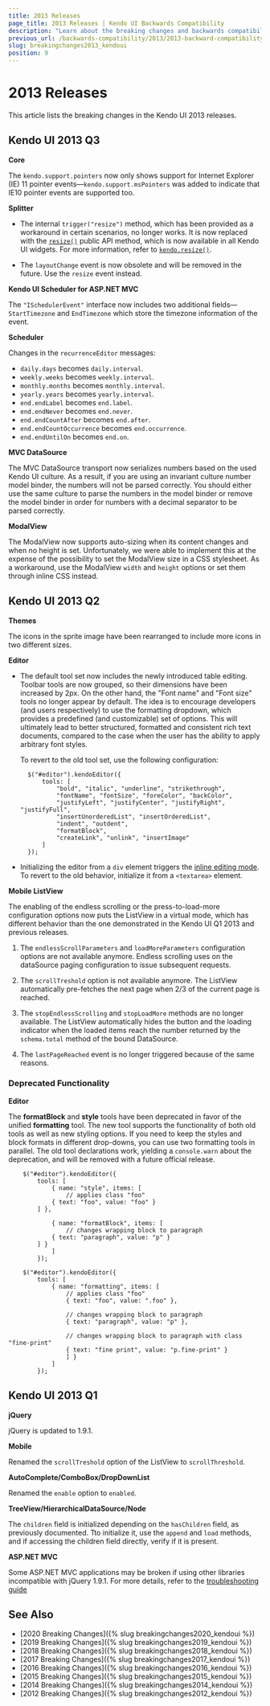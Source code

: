 ```yaml
---
title: 2013 Releases
page_title: 2013 Releases | Kendo UI Backwards Compatibility
description: "Learn about the breaking changes and backwards compatibility released by Kendo UI in 2013."
previous_url: /backwards-compatibility/2013/2013-backward-compatibility
slug: breakingchanges2013_kendoui
position: 9
---
```


# 2013 Releases

This article lists the breaking changes in the Kendo UI 2013 releases.

## Kendo UI 2013 Q3

**Core**

The `kendo.support.pointers` now only shows support for Internet Explorer (IE) 11 pointer events&mdash;`kendo.support.msPointers` was added to indicate that IE10 pointer events are supported too.

**Splitter**

* The internal `trigger("resize")` method, which has been provided as a workaround in certain scenarios, no longer works. It is now replaced with the [`resize()`](/api/javascript/kendo/methods/resize) public API method, which is now available in all Kendo UI widgets. For more information, refer to [`kendo.resize()`](/api/javascript/kendo/methods/resize).

* The `layoutChange` event is now obsolete and will be removed in the future. Use the `resize` event instead.

**Kendo UI Scheduler for ASP.NET MVC**

The `"ISchedulerEvent"` interface now includes two additional fields&mdash;`StartTimezone` and `EndTimezone` which store the timezone information of the event.

**Scheduler**

Changes in the `recurrenceEditor` messages:

 -  `daily.days` becomes `daily.interval`.
 -  `weekly.weeks` becomes `weekly.interval`.
 -  `monthly.months` becomes `monthly.interval`.
 -  `yearly.years` becomes `yearly.interval`.
 -  `end.endLabel` becomes `end.label`.
 -  `end.endNever` becomes `end.never`.
 -  `end.endCountAfter` becomes `end.after`.
 -  `end.endCountOccurrence` becomes `end.occurrence`.
 -  `end.endUntilOn` becomes `end.on`.

**MVC DataSource**

The MVC DataSource transport now serializes numbers based on the used Kendo UI culture. As a result, if you are using an invariant culture number model binder, the numbers will not be parsed correctly. You should either use the same culture to parse the numbers in the model binder or remove the model binder in order for numbers with a decimal separator to be parsed correctly.

**ModalView**

The ModalView now supports auto-sizing when its content changes and when no height is set. Unfortunately, we were able to implement this at the expense of the possibility to set the ModalView size in a CSS stylesheet. As a workaround, use the ModalView `width` and `height` options or set them through inline CSS instead.

## Kendo UI 2013 Q2

**Themes**

The icons in the sprite image have been rearranged to include more icons in two different sizes.

**Editor**

* The default tool set now includes the newly introduced table editing. Toolbar tools are now grouped, so their dimensions have been increased by 2px. On the other hand, the "Font name" and "Font size" tools no longer appear by default. The idea is to encourage developers (and users respectively) to use the formatting dropdown, which provides a predefined (and customizable) set of options. This will ultimately lead to better structured, formatted and consistent rich text documents, compared to the case when the user has the ability to apply arbitrary font styles.

    To revert to the old tool set, use the following configuration:

    ```
      $("#editor").kendoEditor({
          tools: [
              "bold", "italic", "underline", "strikethrough",
              "fontName", "fontSize", "foreColor", "backColor",
              "justifyLeft", "justifyCenter", "justifyRight", "justifyFull",
              "insertUnorderedList", "insertOrderedList",
              "indent", "outdent",
              "formatBlock",
              "createLink", "unlink", "insertImage"
          ]
      });
    ```

* Initializing the editor from a `div` element triggers the [inline editing mode](https://demos.telerik.com/kendo-ui/web/editor/inline-editing.html). To revert to the old behavior, initialize it from a `<textarea>` element.

**Mobile ListView**

The enabling of the endless scrolling or the press-to-load-more configuration options now puts the ListView in a virtual mode, which has different behavior than the one demonstrated in the Kendo UI Q1 2013 and previous releases.

1. The `endlessScrollParameters` and `loadMoreParameters` configuration options are not available anymore. Endless scrolling uses on the dataSource paging configuration to issue subsequent requests.

1. The `scrollTreshold` option is not available anymore. The ListView automatically pre-fetches the next page when 2/3 of the current page is reached.

1. The `stopEndlessScrolling` and `stopLoadMore` methods are no longer available. The ListView automatically hides the button and the loading indicator when the loaded items reach the number returned by the `schema.total` method of the bound DataSource.

1. The `lastPageReached` event is no longer triggered because of the same reasons.

### Deprecated Functionality

**Editor**

The **formatBlock** and **style** tools have been deprecated in favor of the unified **formatting** tool. The new tool supports the functionality of both old tools as well as new styling options. If you need to keep the styles and block formats in different drop-downs, you can use two formatting tools in parallel. The old tool declarations work, yielding a `console.warn` about the deprecation, and will be removed with a future official release.

```tab-Old
	$("#editor").kendoEditor({
		tools: [
			{ name: "style", items: [
				// applies class "foo"
 			{ text: "foo", value: "foo" }
		] },

			{ name: "formatBlock", items: [
				// changes wrapping block to paragraph
			{ text: "paragraph", value: "p" }
		] }
			]
		});
```
```tab-New
	$("#editor").kendoEditor({
		tools: [
			{ name: "formatting", items: [
				// applies class "foo"
				{ text: "foo", value: ".foo" },

				// changes wrapping block to paragraph
				{ text: "paragraph", value: "p" },

				// changes wrapping block to paragraph with class "fine-print"
				{ text: "fine print", value: "p.fine-print" }
				] }
			]
		});
```

## Kendo UI 2013 Q1

**jQuery**

jQuery is updated to 1.9.1.

**Mobile**

Renamed the `scrollTreshold` option of the ListView to `scrollThreshold`.

**AutoComplete/ComboBox/DropDownList**

Renamed the `enable` option to `enabled`.

**TreeView/HierarchicalDataSource/Node**

The `children` field is initialized depending on the `hasChildren` field, as previously documented. Tto initialize it, use the `append` and `load` methods, and if accessing the children field directly, verify if it is present.

**ASP.NET MVC**

Some ASP.NET MVC applications may be broken if using other libraries incompatible with jQuery 1.9.1. For more details, refer to the [troubleshooting guide](/aspnet-mvc/troubleshoot/troubleshooting#javascript-error-that-live-method-is-unavailable,-undefined-or-unsupported)

## See Also

* [2020 Breaking Changes]({% slug breakingchanges2020_kendoui %})
* [2019 Breaking Changes]({% slug breakingchanges2019_kendoui %})
* [2018 Breaking Changes]({% slug breakingchanges2018_kendoui %})
* [2017 Breaking Changes]({% slug breakingchanges2017_kendoui %})
* [2016 Breaking Changes]({% slug breakingchanges2016_kendoui %})
* [2015 Breaking Changes]({% slug breakingchanges2015_kendoui %})
* [2014 Breaking Changes]({% slug breakingchanges2014_kendoui %})
* [2012 Breaking Changes]({% slug breakingchanges2012_kendoui %})
